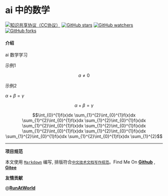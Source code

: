 # ai 中的数学

[![知识共享协议（CC协议）](https://img.shields.io/badge/License-Creative%20Commons-DC3D24.svg)](https://creativecommons.org/licenses/by-nc-sa/4.0/deed.zh)
[![GitHub stars](https://img.shields.io/github/stars/hbulpf/ai_math.svg?label=Stars)](https://github.com/hbulpf/ai_math)
[![GitHub watchers](https://img.shields.io/github/watchers/hbulpf/ai_math.svg?label=Watchers)](https://github.com/hbulpf/ai_math/watchers)
[![GitHub forks](https://img.shields.io/github/forks/hbulpf/ai_math.svg?label=Forks)](https://github.com/hbulpf/ai_math/fork)

#### 介绍
ai 数学学习

示例1

$$
a \ne 0
$$

示例2

$\alpha+\beta=\gamma$

$$\alpha+\beta=\gamma$$

$$\int_{0}^{1}f(x)dx \sum_{1}^{2}\int_{0}^{1}f(x)dx \sum_{1}^{2}\int_{0}^{1}f(x)dx \sum_{1}^{2}\int_{0}^{1}f(x)dx \sum_{1}^{2}\int_{0}^{1}f(x)dx \sum_{1}^{2}\int_{0}^{1}f(x)dx \sum_{1}^{2}\int_{0}^{1}f(x)dx \sum_{1}^{2}\int_{0}^{1}f(x)dx \sum_{1}^{2}\int_{0}^{1}f(x)dx \sum_{1}^{2}\int_{0}^{1}f(x)dx \sum_{1}^{2}$$



----------------------------------------

**项目规范**

本文使用 [`Markdown`](https://www.markdownguide.org/basic-syntax) 编写, 排版符合[`中文技术文档写作规范`](https://github.com/hbulpf/document-style-guide)。Find Me On [**Github**](https://github.com/hbulpf/ai_math) , [**Gitee**](https://gitee.com/hecloudAi/ai_math)

**友情贡献**

@[**RunAtWorld**](http://www.github.com/RunAtWorld)  &nbsp;
